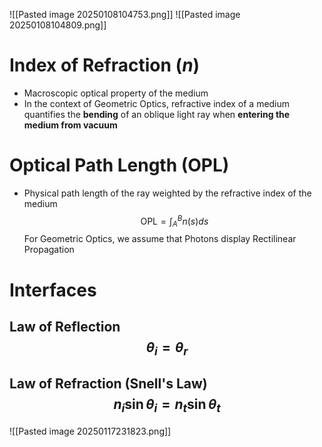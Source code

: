 ![[Pasted image 20250108104753.png]]
![[Pasted image 20250108104809.png]]

# Index of Refraction $(n)$
- Macroscopic optical property of the medium
- In the context of Geometric Optics, refractive index of a medium quantifies the **bending** of an oblique light ray when **entering the medium from vacuum**

# Optical Path Length (OPL)
- Physical path length of the ray weighted by the refractive index of the medium
$$\text{OPL}=\int_A^Bn(s)ds$$
For Geometric Optics, we assume that Photons display Rectilinear Propagation

# Interfaces

## Law of Reflection $$\theta_i=\theta_r$$

## Law of Refraction (Snell's Law) $$n_i\sin\theta_i=n_t\sin\theta_t$$
![[Pasted image 20250117231823.png]]
